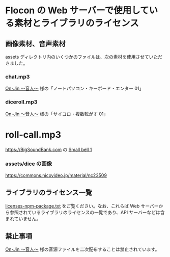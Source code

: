 # Flocon の Web サーバーで使用している素材とライブラリのライセンス

## 画像素材、音声素材

assets ディレクトリ内のいくつかのファイルは、次の素材を使用させていただきました。

### chat.mp3

[On-Jin ～音人～][1] 様の「ノートパソコン・キーボード・エンター 01」

### diceroll.mp3

[On-Jin ～音人～][1] 様の「サイコロ・複数転がす 01」

# roll-call.mp3

<https://BigSoundBank.com> の [Small bell 1](https://bigsoundbank.com/detail-0292-small-bell-1.html)

### assets/dice の画像

<https://commons.nicovideo.jp/material/nc23509>

## ライブラリのライセンス一覧

[licenses-npm-package.txt](./licenses-npm-package.txt) をご覧ください。なお、これらば Web サーバーから参照されているライブラリのライセンスの一覧であり、API サーバーなどは含まれていません。

## 禁止事項

[On-Jin ～音人～][1] 様の音源ファイルを二次配布することは禁止されています。

[1]: https://on-jin.com/
